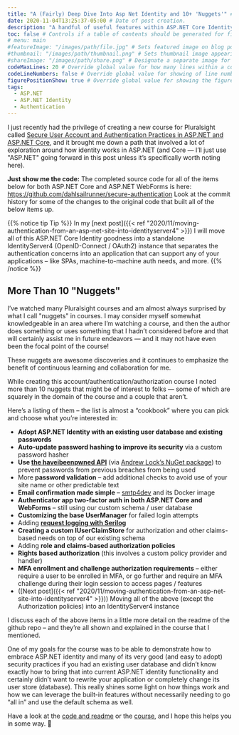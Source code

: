 ```yaml
---
title: "A (Fairly) Deep Dive Into Asp Net Identity and 10+ 'Nuggets'" # Title of the blog post.
date: 2020-11-04T13:25:37-05:00 # Date of post creation.
description: "A handful of useful features within ASP.NET Core Identity and how to put them to use" # Description used for search engine.
toc: false # Controls if a table of contents should be generated for first-level links automatically.
# menu: main
#featureImage: "/images/path/file.jpg" # Sets featured image on blog post.
#thumbnail: "/images/path/thumbnail.png" # Sets thumbnail image appearing inside card on homepage.
#shareImage: "/images/path/share.png" # Designate a separate image for social media sharing.
codeMaxLines: 20 # Override global value for how many lines within a code block before auto-collapsing.
codeLineNumbers: false # Override global value for showing of line numbers within code block.
figurePositionShow: true # Override global value for showing the figure label.
tags:
  - ASP.NET 
  - ASP.NET Identity
  - Authentication
---
```


I just recently had the privilege of creating a new course for Pluralsight called [Secure User Account and Authentication Practices in ASP.NET and ASP.NET Core](https://app.pluralsight.com/library/courses/secure-account-authentication-practices-asp-dot-net-core/), and it brought me down a path that involved a lot of exploration around how identity works in ASP.NET (and Core — I’ll just use "ASP.NET" going forward in this post unless it’s specifically worth noting here).

**Just show me the code:** The completed source code for all of the items below for both ASP.NET Core and ASP.NET WebForms is here: https://github.com/dahlsailrunner/secure-authentication
Look at the commit history for some of the changes to the original code that built all of the below items up.

{{% notice tip Tip %}}
In my [next post]({{< ref "2020/11/moving-authentication-from-an-asp-net-site-into-identityserver4" >}}) I will move all of this ASP.NET Core Identity goodness into a standalone IdentityServer4 (OpenID-Connect / OAuth2) instance that separates the authentication concerns into an application that can support any of your applications – like SPAs, machine-to-machine auth needs, and more.
{{% /notice %}}

## More Than 10 "Nuggets" 

I’ve watched many Pluralsight courses and am almost always surprised by what I call "nuggets" in courses. I may consider myself somewhat knowledgeable in an area where I’m watching a course, and then the author does something or uses something that I hadn’t considered before and that will certainly assist me in future endeavors — and it may not have even been the focal point of the course!

These nuggets are awesome discoveries and it continues to emphasize the benefit of continuous learning and collaboration for me.

While creating this account/authentication/authorization course I noted more than 10 nuggets that might be of interest to folks — some of which are squarely in the domain of the course and a couple that aren’t.

Here’s a listing of them – the list is almost a “cookbook” where you can pick and choose what you’re interested in:

* **Adopt ASP.NET Identity with an existing user database and existing passwords**
* **Auto-update password hashing to improve its security** via a custom password hasher
* **Use [the haveibeenpwned API](https://haveibeenpwned.com/API/v3)** (via [Andrew Lock’s NuGet package](https://github.com/andrewlock/PwnedPasswords)) to prevent passwords from previous breaches from being used
* More **password validation** – add additional checks to avoid use of your site name or other predictable text
* **Email confirmation made simple** – [smtp4dev](https://github.com/rnwood/smtp4dev) and its Docker image
* **Authenticator app two-factor auth in both ASP.NET Core and WebForms** – still using our custom schema / user database
* **Customizing the base UserManager** for failed login attempts
* Adding **[request logging with Serilog](https://nblumhardt.com/2019/10/serilog-mvc-logging/)**
* **Creating a custom IUserClaimStore** for authorization and other claims-based needs on top of our existing schema
* Adding **role and claims-based authorization policies**
* **Rights based authorization** (this involves a custom policy provider and handler)
* **MFA enrollment and challenge authorization requirements** – either require a user to be enrolled in MFA, or go further and
require an MFA challenge during their login session to access pages / features
* ([Next post]({{< ref "2020/11/moving-authentication-from-an-asp-net-site-into-identityserver4" >}})) Moving all of the above (except the Authorization policies) into an IdentityServer4 instance

I discuss each of the above items in a little more detail on the readme of the github repo – and they’re all shown and explained in the course that I mentioned.

One of my goals for the course was to be able to demonstrate how to embrace ASP.NET identity and many of its very good (and easy to adopt) security practices if you had an existing user database and didn’t know exactly how to bring that into current ASP.NET identity functionality and certainly didn’t want to rewrite your application or completely change its user store (database). This really shines some light on how things work and how we can leverage the built-in features without necessarily needing to go
“all in” and use the default schema as well.

Have a look at the [code and readme](https://github.com/dahlsailrunner/secure-authentication) or the [course](https://app.pluralsight.com/library/courses/secure-account-authentication-practices-asp-dot-net-core/), and I hope this helps you in some way. 🙂